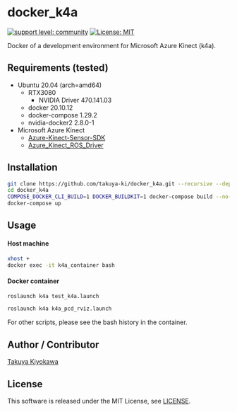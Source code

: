 # docker_k4a

[![support level: community](https://img.shields.io/badge/support%20level-community-lightgray.svg)](http://rosindustrial.org/news/2016/10/7/better-supporting-a-growing-ros-industrial-software-platform)
[![License: MIT](https://img.shields.io/badge/License-MIT-yellow.svg)](https://opensource.org/licenses/MIT)

Docker of a development environment for Microsoft Azure Kinect (k4a).

## Requirements (tested)

- Ubuntu 20.04 (arch=amd64)
  - RTX3080
    - NVIDIA Driver 470.141.03
  - docker 20.10.12
  - docker-compose 1.29.2
  - nvidia-docker2 2.8.0-1
- Microsoft Azure Kinect
  - [Azure-Kinect-Sensor-SDK](https://github.com/microsoft/Azure-Kinect-Sensor-SDK)  
  - [Azure_Kinect_ROS_Driver](https://github.com/microsoft/Azure_Kinect_ROS_Driver)  

## Installation
```bash
git clone https://github.com/takuya-ki/docker_k4a.git --recursive --depth 1
cd docker_k4a
COMPOSE_DOCKER_CLI_BUILD=1 DOCKER_BUILDKIT=1 docker-compose build --no-cache --parallel
docker-compose up
```

## Usage
#### Host machine
```bash
xhost +
docker exec -it k4a_container bash
```

#### Docker container
```bash
roslaunch k4a test_k4a.launch
```
```bash
roslaunch k4a k4a_pcd_rviz.launch
```
For other scripts, please see the bash history in the container.

## Author / Contributor

[Takuya Kiyokawa](https://takuya-ki.github.io/)

## License

This software is released under the MIT License, see [LICENSE](./LICENSE).
